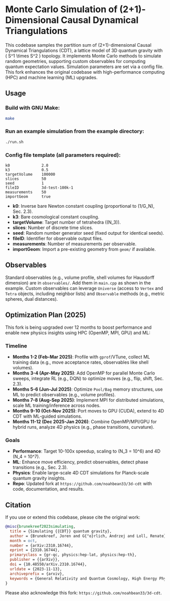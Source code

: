 # Monte Carlo Simulation of (2+1)-Dimensional Causal Dynamical Triangulations

This codebase samples the partition sum of (2+1)-dimensional Causal Dynamical Triangulations (CDT), a lattice model of 3D quantum gravity with \( S^1 \times S^2 \) topology. It implements Monte Carlo methods to simulate random geometries, supporting custom observables for computing quantum expectation values. Simulation parameters are set via a config file. This fork enhances the original codebase with high-performance computing (HPC) and machine learning (ML) upgrades.

## Usage
### Build with GNU Make:
```bash
make
```
### Run an example simulation from the example directory:
```bash
./run.sh
```

### Config file template (all parameters required):
```
k0              2.0
k3              0.5
targetVolume    100000
slices          50
seed            1
fileID          3d-test-100k-1
measurements    50
importGeom      true
```
- **k0**: Inverse bare Newton constant coupling (proportional to \(1/G_N\), Sec. 2.3).
- **k3**: Bare cosmological constant coupling.
- **targetVolume**: Target number of tetrahedra (\(N_3\)).
- **slices**: Number of discrete time slices.
- **seed**: Random number generator seed (fixed output for identical seeds).
- **fileID**: Identifier for observable output files.
- **measurements**: Number of measurements per observable.
- **importGeom**: Import a pre-existing geometry from `geom/` if available.

## Observables
Standard observables (e.g., volume profile, shell volumes for Hausdorff dimension) are in `observables/`. Add them in `main.cpp` as shown in the example. Custom observables can leverage `Universe` (access to `Vertex` and `Tetra` objects, including neighbor lists) and `Observable` methods (e.g., metric spheres, dual distances).

## Optimization Plan (2025)
This fork is being upgraded over 12 months to boost performance and enable new physics insights using HPC (OpenMP, MPI, GPU) and ML:

### Timeline
- **Months 1-2 (Feb-Mar 2025)**: Profile with `gprof`/VTune, collect ML training data (e.g., move acceptance rates, observables like shell volumes).
- **Months 3-4 (Apr-May 2025)**: Add OpenMP for parallel Monte Carlo sweeps, integrate RL (e.g., DQN) to optimize moves (e.g., flip, shift, Sec. 2.3).
- **Months 5-6 (Jun-Jul 2025)**: Optimize `Pool/Bag` memory structures, use ML to predict observables (e.g., volume profiles).
- **Months 7-8 (Aug-Sep 2025)**: Implement MPI for distributed simulations, scale ML training/inference across nodes.
- **Months 9-10 (Oct-Nov 2025)**: Port moves to GPU (CUDA), extend to 4D CDT with ML-guided simulations.
- **Months 11-12 (Dec 2025-Jan 2026)**: Combine OpenMP/MPI/GPU for hybrid runs, analyze 4D physics (e.g., phase transitions, curvature).

### Goals
- **Performance**: Target 10-100x speedup, scaling to \(N_3 = 10^6\) and 4D \(N_4 = 10^7\).
- **ML**: Enhance move efficiency, predict observables, detect phase transitions (e.g., Sec. 2.3).
- **Physics**: Enable large-scale 4D CDT simulations for Planck-scale quantum gravity insights.
- **Repo**: Updated fork at `https://github.com/noahbean33/3d-cdt` with code, documentation, and results.

## Citation
If you use or extend this codebase, please cite the original work:
```bibtex
@misc{brunekreef2023simulating,
  title = {Simulating {{CDT}} quantum gravity},
  author = {Brunekreef, Joren and G{"o}rlich, Andrzej and Loll, Renate},n  year = {2023},
  month = oct,
  number = {arXiv:2310.16744},
  eprint = {2310.16744},
  primaryclass = {gr-qc, physics:hep-lat, physics:hep-th},
  publisher = {{arXiv}},
  doi = {10.48550/arXiv.2310.16744},
  urldate = {2023-11-13},
  archiveprefix = {arxiv},
  keywords = {General Relativity and Quantum Cosmology, High Energy Physics - Lattice, High Energy Physics - Theory}
}
```
Please also acknowledge this fork: `https://github.com/noahbean33/3d-cdt`.
